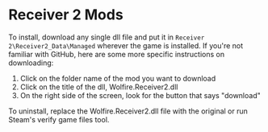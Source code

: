 # Receiver 2 Mods

To install, download any single dll file and put it in `Receiver 2\Receiver2_Data\Managed` wherever the game is installed.
  If you're not familiar with GitHub, here are some more specific instructions on downloading:
  1) Click on the folder name of the mod you want to download
  2) Click on the title of the dll, Wolfire.Receiver2.dll
  3) On the right side of the screen, look for the button that says "download"

To uninstall, replace the Wolfire.Receiver2.dll file with the original or run Steam's verify game files tool.
